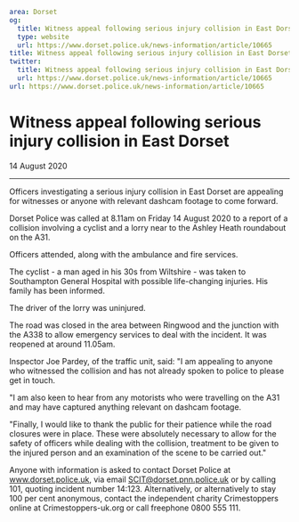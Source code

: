 ```yaml
area: Dorset
og:
  title: Witness appeal following serious injury collision in East Dorset
  type: website
  url: https://www.dorset.police.uk/news-information/article/10665
title: Witness appeal following serious injury collision in East Dorset |
twitter:
  title: Witness appeal following serious injury collision in East Dorset
  url: https://www.dorset.police.uk/news-information/article/10665
url: https://www.dorset.police.uk/news-information/article/10665
```

# Witness appeal following serious injury collision in East Dorset

14 August 2020

* * *

Officers investigating a serious injury collision in East Dorset are appealing for witnesses or anyone with relevant dashcam footage to come forward.

Dorset Police was called at 8.11am on Friday 14 August 2020 to a report of a collision involving a cyclist and a lorry near to the Ashley Heath roundabout on the A31.

Officers attended, along with the ambulance and fire services.

The cyclist - a man aged in his 30s from Wiltshire - was taken to Southampton General Hospital with possible life-changing injuries. His family has been informed.

The driver of the lorry was uninjured.

The road was closed in the area between Ringwood and the junction with the A338 to allow emergency services to deal with the incident. It was reopened at around 11.05am.

Inspector Joe Pardey, of the traffic unit, said: "I am appealing to anyone who witnessed the collision and has not already spoken to police to please get in touch.

"I am also keen to hear from any motorists who were travelling on the A31 and may have captured anything relevant on dashcam footage.

"Finally, I would like to thank the public for their patience while the road closures were in place. These were absolutely necessary to allow for the safety of officers while dealing with the collision, treatment to be given to the injured person and an examination of the scene to be carried out."

Anyone with information is asked to contact Dorset Police at www.dorset.police.uk, via email SCIT@dorset.pnn.police.uk or by calling 101, quoting incident number 14:123. Alternatively, or alternatively to stay 100 per cent anonymous, contact the independent charity Crimestoppers online at Crimestoppers-uk.org or call freephone 0800 555 111.
